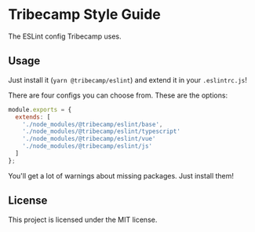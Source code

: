 # Tribecamp Style Guide

The ESLint config Tribecamp uses.

## Usage

Just install it (`yarn @tribecamp/eslint`) and extend it in your `.eslintrc.js`!

There are four configs you can choose from. These are the options:

```js
module.exports = {
  extends: [
    './node_modules/@tribecamp/eslint/base',
    './node_modules/@tribecamp/eslint/typescript'
    './node_modules/@tribecamp/eslint/vue'
    './node_modules/@tribecamp/eslint/js'
  ]
};
```

You'll get a lot of warnings about missing packages. Just install them!

## License

This project is licensed under the MIT license.
